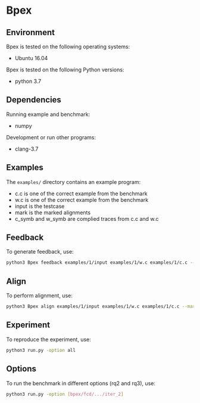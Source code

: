 # Bpex

## Environment

Bpex is tested on the following operating systems:

- Ubuntu 16.04

Bpex is tested on the following Python versions:

- python 3.7

## Dependencies

Running example and benchmark:

- numpy

Development or run other programs:

- clang-3.7

## Examples

The `examples/` directory contains an example program:

- c.c is one of the correct example from the benchmark
- w.c is one of the correct example from the benchmark
- input is the testcase
- mark is the marked alignments
- c_symb and w_symb are complied traces from c.c and w.c

## Feedback

To generate feedback, use:

```bash
python3 Bpex feedback examples/1/input examples/1/w.c examples/1/c.c --mark examples/1/mark -symb --sw examples/1/w_symb --sc examples/1/c_symb --verbose 1
```

## Align

To perform alignment, use:

```bash
python3 Bpex align examples/1/input examples/1/w.c examples/1/c.c --mark examples/1/mark -symb --sw examples/1/w_symb --sc examples/1/c_symb --verbose 1
```

## Experiment

To reproduce the experiment, use:

```bash
python3 run.py -option all
```

## Options

To run the benchmark in different options (rq2 and rq3), use:

```bash
python3 run.py -option [bpex/fcd/.../iter_2]
```
